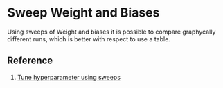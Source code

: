 # Sweep Weight and Biases

Using sweeps of Weight and biases it is possible to compare graphycally different runs, which is better with respect to use a table.

## Reference
1. [Tune hyperparameter using sweeps](https://docs.wandb.ai/guides/sweeps)